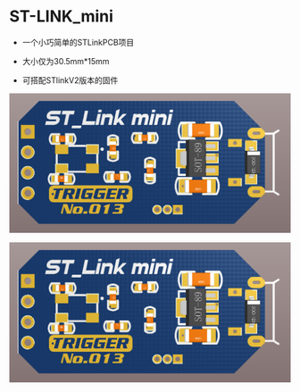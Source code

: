 # ST-LINK_mini

- 一个小巧简单的STLinkPCB项目


- 大小仅为30.5mm*15mm


- 可搭配STlinkV2版本的固件


![1594869511455](https://github.com/Trigger-CN/ST-LINK_mini/blob/master/image/1594869511455.png)

![1594869455986](https://github.com/Trigger-CN/ST-LINK_mini/blob/master/image/1594869511455.png)
